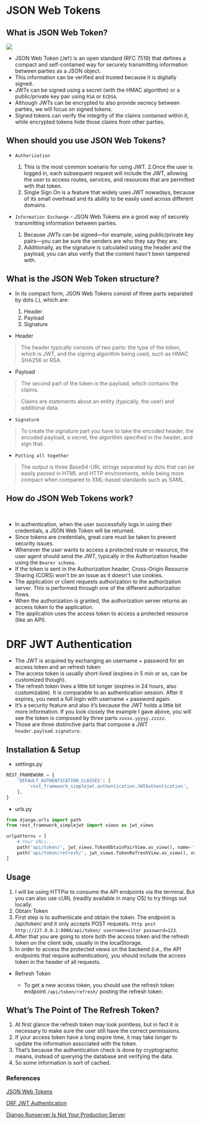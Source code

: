 # JSON Web Tokens

## What is JSON Web Token?
![](https://miro.medium.com/max/1400/1*WrMX8PcUWaRwF00deECtzQ.png)
- JSON Web Token (`JWT`) is an open standard (RFC 7519) that defines a compact and self-contained way for securely transmitting information between parties as a JSON object.
- This information can be verified and trusted because it is digitally signed.
- JWTs can be signed using a secret (with the HMAC algorithm) or a public/private key pair using `RSA` or `ECDSA`.
- Although JWTs can be encrypted to also provide secrecy between parties, we will focus on signed tokens.
- Signed tokens can verify the integrity of the claims contained within it, while encrypted tokens hide those claims from other parties.

## When should you use JSON Web Tokens?

- `Authorization`
  1. This is the most common scenario for using JWT.
  2.Once the user is logged in, each subsequent request will include the JWT, allowing the user to access routes, services, and resources that are permitted with that token.
  3. Single Sign On is a feature that widely uses JWT nowadays, because of its small overhead and its ability to be easily used across different domains.

- `Information Exchange`  - JSON Web Tokens are a good way of securely transmitting information between parties.
  1. Because JWTs can be signed—for example, using public/private key pairs—you can be sure the senders are who they say they are.
  2. Additionally, as the signature is calculated using the header and the payload, you can also verify that the content hasn't been tampered with.

## What is the JSON Web Token structure?

- In its compact form, JSON Web Tokens consist of three parts separated by dots (.), which are:
  1. Header
  2. Payload
  3. Signature

- Header

> The header typically consists of two parts: the type of the token, which is JWT, and the signing algorithm being used, such as HMAC SHA256 or RSA.

- Payload

> The second part of the token is the payload, which contains the claims.

>Claims are statements about an entity (typically, the user) and additional data.

- `Signature`

> To create the signature part you have to take the encoded header, the encoded payload, a secret, the algorithm specified in the header, and sign that.

- `Putting all together`

> The output is three Base64-URL strings separated by dots that can be easily passed in HTML and HTTP environments, while being more compact when compared to XML-based standards such as SAML.

## How do JSON Web Tokens work?

<br>

- In authentication, when the user successfully logs in using their credentials, a JSON Web Token will be returned.
- Since tokens are credentials, great care must be taken to prevent security issues.
- Whenever the user wants to access a protected route or resource, the user agent should send the JWT, typically in the Authorization header using the `Bearer schema`.
- If the token is sent in the Authorization header, Cross-Origin Resource Sharing (CORS) won't be an issue as it doesn't use cookies.
- The application or client requests authorization to the authorization server. This is performed through one of the different authorization flows.
- When the authorization is granted, the authorization server returns an access token to the application.
- The application uses the access token to access a protected resource (like an API).
 


# DRF JWT Authentication
- The JWT is acquired by exchanging an username + password for an access token and an refresh token
- The access token is usually short-lived (expires in 5 min or so, can be customized though).
- The refresh token lives a little bit longer (expires in 24 hours, also customizable). It is comparable to an authentication session. After it expires, you need a full login with username + password again.
- It’s a security feature and also it’s because the JWT holds a little bit more information. If you look closely the example I gave above, you will see the token is composed by three parts `xxxxx.yyyyy.zzzzz`.
- Those are three distinctive parts that compose a JWT `header.payload.signature`.

## Installation & Setup

- settings.py

```py
REST_FRAMEWORK = {
    'DEFAULT_AUTHENTICATION_CLASSES': [
        'rest_framework_simplejwt.authentication.JWTAuthentication',
    ],
}
```

- urls.py

```py
from django.urls import path
from rest_framework_simplejwt import views as jwt_views

urlpatterns = [
    # Your URLs...
    path('api/token/', jwt_views.TokenObtainPairView.as_view(), name='token_obtain_pair'),
    path('api/token/refresh/', jwt_views.TokenRefreshView.as_view(), name='token_refresh'),
]
```

## Usage

1. I will be using HTTPie to consume the API endpoints via the terminal. But you can also use cURL (readily available in many OS) to try things out locally.
2. Obtain Token
3. First step is to authenticate and obtain the token. The endpoint is /api/token/ and it only accepts POST requests. `http post http://127.0.0.1:8000/api/token/ username=vitor password=123`.
4. After that you are going to store both the access token and the refresh token on the client side, usually in the localStorage.
5. In order to access the protected views on the backend (i.e., the API endpoints that require authentication), you should include the access token in the header of all requests.

- Refresh Token

   - To get a new access token, you should use the refresh token endpoint `/api/token/refresh/` posting the refresh token:


## What’s The Point of The Refresh Token?
1. At first glance the refresh token may look pointless, but in fact it is necessary to make sure the user still have the correct permissions.
2. If your access token have a long expire time, it may take longer to update the information associated with the token.
3. That’s because the authentication check is done by cryptographic means, instead of querying the database and verifying the data.
4. So some information is sort of cached.


### References
[JSON Web Tokens](https://jwt.io/introduction/)
<br />

[DRF JWT Authentication](https://simpleisbetterthancomplex.com/tutorial/2018/12/19/how-to-use-jwt-authentication-with-django-rest-framework.html)
<br />

[Django Runserver Is Not Your Production Server](https://vsupalov.com/django-runserver-in-production/)

